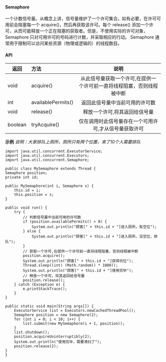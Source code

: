 #### Semaphore

一个计数信号量。从概念上讲，信号量维护了一个许可集合。如有必要，在许可可用前会阻塞每一个 acquire()，然后再获取该许可。每个 release() 添加一个许可，从而可能释放一个正在阻塞的获取者。但是，不使用实际的许可对象，Semaphore 只对可用许可的号码进行计数，并采取相应的行动。
Semaphore 通常用于限制可以访问某些资源（物理或逻辑的）的线程数目。

#### API
| 返回 | 方法 | 说明 |
|---|:---|:---:|
| void | acquire() |从此信号量获取一个许可,在提供一个许可前一直将线程阻塞，否则线程被中断 |
| int | availablePermits() | 返回此信号量中当前可用的许可数 |
| void | release() | 释放一个许可,将其返回给信号量 |
| boolean | tryAcquire() | 仅在调用时此信号量存在一个可用许可,才从信号量获取许可 |

**示例**
_说明：大家排队上厕所，厕所只有两个位置，来了10个人需要排队_

    import java.util.concurrent.ExecutorService;
    import java.util.concurrent.Executors;
    import java.util.concurrent.Semaphore;

    public class MySemaphore extends Thread {
	Semaphore position;
	private int id;

	public MySemaphore(int i, Semaphore s) {
		this.id = i;
		this.position = s;
	}

	public void run() {
		try {
			// 判断信号量中当前可用的许可数
			if (position.availablePermits() > 0) {
				System.out.println("顾客[" + this.id + "]进入厕所，有空位");
			} else {
				System.out.println("顾客[" + this.id + "]进入厕所，没空位，排队");
			}
			// 获取一个许可,在提供一个许可前一直将线程阻塞，否则线程被中断
			position.acquire(); 
			System.out.println("顾客[" + this.id + "]获得坑位");
			Thread.sleep((int) (Math.random() * 1000));
			System.out.println("顾客[" + this.id + "]使用完毕");
			// 释放一个许可，将其返回给信号量
			position.release();
		} catch (Exception e) {
			e.printStackTrace();
		}
	}

	public static void main(String args[]) {
		ExecutorService list = Executors.newCachedThreadPool();
		Semaphore position = new Semaphore(2);
		for (int i = 0; i < 10; i++) {
			list.submit(new MySemaphore(i + 1, position));
		}
		list.shutdown();
		position.acquireUninterruptibly(2);
		System.out.println("使用完毕，需要清扫了");
		position.release(2);
	}
    }